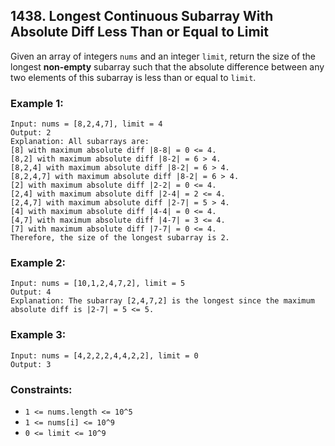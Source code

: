 ## 1438. Longest Continuous Subarray With Absolute Diff Less Than or Equal to Limit

Given an array of integers ```nums``` and an integer ```limit```, return the size of the longest **non-empty** subarray such that the absolute difference between any two elements of this subarray is less than or equal to ```limit```.

### Example 1:
```
Input: nums = [8,2,4,7], limit = 4
Output: 2
Explanation: All subarrays are:
[8] with maximum absolute diff |8-8| = 0 <= 4.
[8,2] with maximum absolute diff |8-2| = 6 > 4.
[8,2,4] with maximum absolute diff |8-2| = 6 > 4.
[8,2,4,7] with maximum absolute diff |8-2| = 6 > 4.
[2] with maximum absolute diff |2-2| = 0 <= 4.
[2,4] with maximum absolute diff |2-4| = 2 <= 4.
[2,4,7] with maximum absolute diff |2-7| = 5 > 4.
[4] with maximum absolute diff |4-4| = 0 <= 4.
[4,7] with maximum absolute diff |4-7| = 3 <= 4.
[7] with maximum absolute diff |7-7| = 0 <= 4.
Therefore, the size of the longest subarray is 2.
```
### Example 2:
```
Input: nums = [10,1,2,4,7,2], limit = 5
Output: 4
Explanation: The subarray [2,4,7,2] is the longest since the maximum absolute diff is |2-7| = 5 <= 5.
```
### Example 3:
```
Input: nums = [4,2,2,2,4,4,2,2], limit = 0
Output: 3
```

### Constraints:

* ```1 <= nums.length <= 10^5```
* ```1 <= nums[i] <= 10^9```
* ```0 <= limit <= 10^9```
